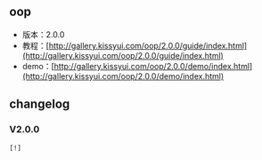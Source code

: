 ## oop

* 版本：2.0.0
* 教程：[http://gallery.kissyui.com/oop/2.0.0/guide/index.html](http://gallery.kissyui.com/oop/2.0.0/guide/index.html)
* demo：[http://gallery.kissyui.com/oop/2.0.0/demo/index.html](http://gallery.kissyui.com/oop/2.0.0/demo/index.html)

## changelog

### V2.0.0

    [!]


